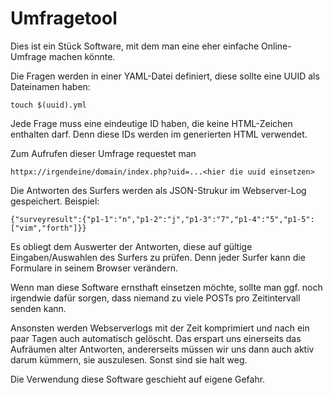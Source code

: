 # Umfragetool

Dies ist ein Stück Software, mit dem man eine eher einfache Online-Umfrage machen könnte.

Die Fragen werden in einer YAML-Datei definiert, diese sollte eine UUID als Dateinamen haben:

    touch $(uuid).yml

Jede Frage muss eine eindeutige ID haben, die keine HTML-Zeichen enthalten darf. Denn diese IDs werden im generierten HTML verwendet.

Zum Aufrufen dieser Umfrage requestet man

    httpx://irgendeine/domain/index.php?uid=...<hier die uuid einsetzen>

Die Antworten des Surfers werden als JSON-Strukur im Webserver-Log gespeichert.
Beispiel:

    {"surveyresult":{"p1-1":"n","p1-2":"j","p1-3":"7","p1-4":"5","p1-5":["vim","forth"]}}

Es obliegt dem Auswerter der Antworten, diese auf gültige Eingaben/Auswahlen des Surfers zu prüfen.
Denn jeder Surfer kann die Formulare in seinem Browser verändern.

Wenn man diese Software ernsthaft einsetzen möchte, sollte man ggf. noch irgendwie dafür sorgen, dass niemand zu viele POSTs pro Zeitintervall senden kann.

Ansonsten werden Webserverlogs mit der Zeit komprimiert und nach ein paar Tagen auch automatisch gelöscht.
Das erspart uns einerseits das Aufräumen alter Antworten, andererseits müssen wir uns dann auch aktiv darum kümmern, sie auszulesen.
Sonst sind sie halt weg.

Die Verwendung diese Software geschieht auf eigene Gefahr.

